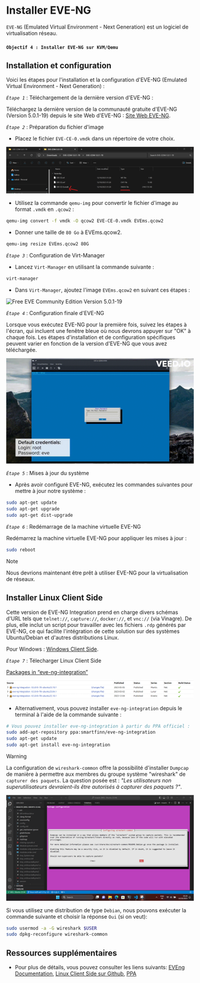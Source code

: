 # Installer EVE-NG 

`EVE-NG` (Emulated Virtual Environment - Next Generation) est un logiciel de virtualisation réseau. 

#### `Objectif 4 : Installer EVE-NG sur KVM/Qemu`

## Installation et configuration

Voici les étapes pour l'installation et la configuration d'EVE-NG (Emulated Virtual Environment - Next Generation) :

*`Étape 1`* : Téléchargement de la dernière version d'EVE-NG :

Téléchargez la dernière version de la communauté gratuite d'EVE-NG (Version 5.0.1-19) depuis le site Web d'EVE-NG : [Site Web EVE-NG](https://mega.nz/file/mtUnHIoA#h5TtEOQModzgTtk9xX7vVSYmLh1jN0ISqmhpacunopA).

*`Étape 2`* : Préparation du fichier d'image

- Placez le fichier `EVE-CE-0.vmdk` dans un répertoire de votre choix.

![Free EVE Community Edition Version 5.0.1-19](../images/vmdk.jpg)

- Utilisez la commande `qemu-img` pour convertir le fichier d'image au format `.vmdk` en `.qcow2` :

```bash
qemu-img convert -f vmdk -O qcow2 EVE-CE-0.vmdk EVEms.qcow2
```

- Donner une taille de `80 Go` à EVEms.qcow2.

```bash
qemu-img resize EVEms.qcow2 80G
```

*`Étape 3`* : Configuration de Virt-Manager

- Lancez `Virt-Manager` en utilisant la commande suivante :

```bash
virt-manager
```

- Dans `Virt-Manager`, ajoutez l'image `EVEms.qcow2` en suivant ces étapes :

![Free EVE Community Edition Version 5.0.1-19](../images/mseve.gif)

*`Étape 4`* : Configuration finale d'EVE-NG

Lorsque vous exécutez EVE-NG pour la première fois, suivez les étapes à l'écran, qui incluent une fenêtre bleue où nous devrons appuyer sur "OK" à chaque fois. Les étapes d'installation et de configuration spécifiques peuvent varier en fonction de la version d'EVE-NG que vous avez téléchargée.

![Free EVE Community Edition Version 5.0.1-19](../images/mseveroot.gif)

*`Étape 5`* : Mises à jour du système

- Après avoir configuré EVE-NG, exécutez les commandes suivantes pour mettre à jour notre système :

```bash
sudo apt-get update
sudo apt-get upgrade
sudo apt-get dist-upgrade
```

*`Étape 6`* : Redémarrage de la machine virtuelle EVE-NG

Redémarrez la machine virtuelle EVE-NG pour appliquer les mises à jour :

```bash
sudo reboot
```
> [!NOTE]
> Nous devrions maintenant être prêt à utiliser EVE-NG pour la virtualisation de réseaux.

## Installer Linux Client Side

Cette version de EVE-NG Integration prend en charge divers schémas d'URL tels que `telnet://`, `capture://`, `docker://`, et `vnc://` (via Vinagre). De plus, elle inclut un script pour travailler avec les fichiers `.rdp` générés par EVE-NG, ce qui facilite l'intégration de cette solution sur des systèmes Ubuntu/Debian et d'autres distributions Linux.

Pour Windows : [Windows Client Side](https://www.eve-ng.net/index.php/download/#DL-WIN).

*`Étape 7`* : Télecharger Linux Client Side

[Packages in “eve-ng-integration”](https://launchpad.net/~smartfinn/+archive/ubuntu/eve-ng-integration/+packages)

![Linux Client Side](../images/linuxclientsidenew.jpg)

- Alternativement, vous pouvez installer `eve-ng-integration` depuis le terminal à l'aide de la commande suivante :

```bash
# Vous pouvez installer eve-ng-integration à partir du PPA officiel :
sudo add-apt-repository ppa:smartfinn/eve-ng-integration
sudo apt-get update
sudo apt-get install eve-ng-integration
```

> [!WARNING]
> La configuration de `wireshark-common` offre la possibilité d'installer `Dumpcap` de manière à permettre aux membres du groupe système "wireshark" de `capturer des paquets`. La question posée est : *"Les utilisateurs non superutilisateurs devraient-ils être autorisés à capturer des paquets ?"*.

![Linux Client Side](../images/wireshark.jpg)

Si vous utilisez une distribution de type `Debian`, nous pouvons exécuter la commande suivante et choisir la réponse `Oui` (si on veut):

```bash
sudo usermod -a -G wireshark $USER
sudo dpkg-reconfigure wireshark-common
```

## Ressources supplémentaires

- Pour plus de détails, vous pouvez consulter les liens suivants: [EVEng Documentation](https://www.eve-ng.net/index.php/documentation/), [Linux Client Side sur Github](https://github.com/SmartFinn/eve-ng-integration), [PPA](https://launchpad.net/~smartfinn/+archive/ubuntu/eve-ng-integration)